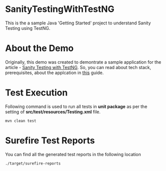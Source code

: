 # SanityTestingWithTestNG
This is the a sample Java 'Getting Started' project to understand Sanity Testing using TestNG. 

# About the Demo
Originally, this demo was created to demontrate a sample application for the article - [Sanity Testing with TestNG](https://www.codeproject.com/Articles/5278886/Sanity-Testing-with-TestNG). So, you can read about tech stack, prerequisites, about the applcation in [this](https://www.codeproject.com/Articles/5278886/Sanity-Testing-with-TestNG) guide. 

# Test Execution
Following command is used to run all tests in **unit package** as per the setting of **src/test/resources/Testing.xml** file. 

`mvn clean test`

# Surefire Test Reports 
You can find all the generated test reports in the following location 

`./target/surefire-reports` 



